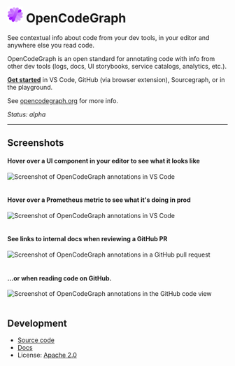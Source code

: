 # <img src="doc/resources/logomark-v0.png" width="36" height="36" alt="OpenCodeGraph logo"> OpenCodeGraph

<!-- Keep in sync with ./web/pages/index -->

See contextual info about code from your dev tools, in your editor and anywhere else you read code.

OpenCodeGraph is an open standard for annotating code with info from other dev tools (logs, docs, UI storybooks, service catalogs, analytics, etc.).

[**Get started**](https://opencodegraph.org/docs/start) in VS Code, GitHub (via browser extension), Sourcegraph, or in the playground.

See [opencodegraph.org](https://opencodegraph.org) for more info.

_Status: alpha_

---

## Screenshots

#### Hover over a UI component in your editor to see what it looks like

<img src="https://storage.googleapis.com/sourcegraph-assets/opencodegraph/screenshot-vscode-storybook-v0.png" width="490" alt="Screenshot of OpenCodeGraph annotations in VS Code" />
<br/><br/>

#### Hover over a Prometheus metric to see what it's doing in prod

<img src="https://storage.googleapis.com/sourcegraph-assets/opencodegraph/screenshot-codesearch-grafana-v0.png" width="562" alt="Screenshot of OpenCodeGraph annotations in VS Code" />
<br/><br/>

#### See links to internal docs when reviewing a GitHub PR

<img src="https://storage.googleapis.com/sourcegraph-assets/opencodegraph/screenshot-browser-github-pr-v0.png" alt="Screenshot of OpenCodeGraph annotations in a GitHub pull request" width="700" />
<br/><br/>

#### ...or when reading code on GitHub.

<img src="https://storage.googleapis.com/sourcegraph-assets/opencodegraph/screenshot-browser-github-codeview-v0.png" alt="Screenshot of OpenCodeGraph annotations in the GitHub code view" width="700" />
<br/><br/>

## Development

- [Source code](https://github.com/sourcegraph/opencodegraph)
- [Docs](https://opencodegraph.org)
- License: [Apache 2.0](LICENSE)
